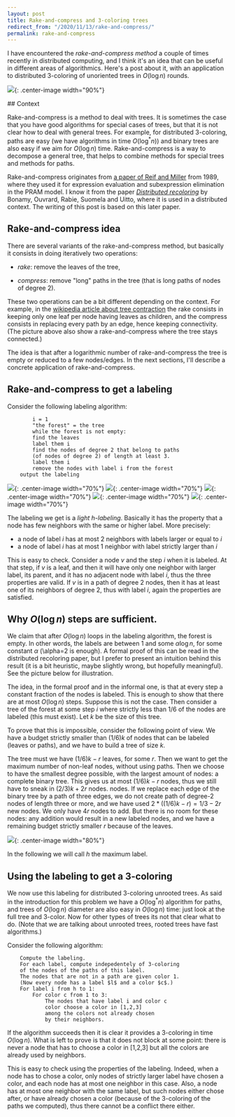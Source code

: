 ```yaml
---
layout: post
title: Rake-and-compress and 3-coloring trees
redirect_from: "/2020/11/13/rake-and-compress/"
permalink: rake-and-compress
---
```


I have encountered the *rake-and-compress method* a couple of times recently
in distributed computing, and I think it's an idea that can be useful in 
different areas of algorithmics. Here's a post about it, with an application to
distributed 3-coloring of unoriented trees in $O(\log n)$ rounds. 

![](assets/bonsai.png){: .center-image width="90%"}

## Context

Rake-and-compress is a method to deal with trees. 
It is sometimes the case that you have good algorithms for special cases of 
trees, but that it is not clear how to deal with general trees. 
For example, for distributed 3-coloring, paths are easy (we have algorithms in 
time $O(\log^*n)$) and binary trees are also easy if we aim for $O(\log n)$ time. 
Rake-and-compress is a way to decompose a general tree, that helps to combine 
methods for special trees and methods for paths. 

Rake-and-compress originates from 
[a paper of Reif and Miller](http://citeseerx.ist.psu.edu/viewdoc/summary?doi=10.1.1.113.5254) 
from 1989, where they used it for expression evaluation and subexpression 
elimination in the PRAM model. 
I know it from the paper 
*[Distributed recoloring](https://arxiv.org/pdf/1802.06742.pdf)* by Bonamy, 
Ouvrard, Rabie, Suomela and Uitto, where it is used in a distributed context. 
The writing of this post is based on this later paper.

## Rake-and-compress idea 

There are several variants of the rake-and-compress method, but basically it 
consists in doing iteratively two operations: 

* *rake*: remove the leaves of the tree,

* *compress*: remove "long" paths in the tree (that is long paths 
of nodes of degree 2).

These two operations can be a bit different depending on the context. For 
example, in the 
[wikipedia article about tree contraction](https://en.wikipedia.org/wiki/Tree_contraction)
the rake consists in keeping only one leaf per node having leaves as children, 
and the compress consists in replacing every path by an edge, hence keeping 
connectivity. (The picture above also show a rake-and-compress where the tree 
stays connected.)

The idea is that after a logarithmic number of rake-and-compress the tree is 
empty or reduced to a few nodes/edges. 
In the next sections, I'll describe a concrete application of rake-and-compress. 

## Rake-and-compress to get a labeling  

Consider the following labeling algorithm: 

			i = 1
			"the forest" = the tree
			while the forest is not empty:
			find the leaves
			label them i
			find the nodes of degree 2 that belong to paths 
			(of nodes of degree 2) of length at least 3.
			label them i
			remove the nodes with label i from the forest
		output the labeling
		
![](assets/rake-and-compress-1.png){: .center-image width="70%"}
![](assets/rake-and-compress-2.png){: .center-image width="70%"}
![](assets/rake-and-compress-3.png){: .center-image width="70%"}
![](assets/rake-and-compress-4.png){: .center-image width="70%"}
![](assets/rake-and-compress-5.png){: .center-image width="70%"}
		
The labeling we get is a *light h-labeling*. Basically it has the property that 
a node has few neighbors with the same or higher label. More precisely:

* a node of label $i$ has at most 2 neighbors with labels larger or equal to $i$
* a node of label $i$ has at most 1 neighbor with label strictly larger than $i$

This is easy to check. Consider a node $v$ and the step $i$ when it is labeled. 
At that step, if $v$ is a leaf, and then it will have only one neighbor with
larger label, its parent, and it has no adjacent node with label $i$, thus the 
three properties are valid. 
If $v$ is in a path of degree 2 nodes, then it has at least one of its neighbors
of degree 2, thus with label $i$, again the properties are satisfied. 

## Why $O(\log n)$ steps are sufficient.

We claim that after $O(\log n)$ loops in the labeling algorithm, the forest is 
empty. In other words, the labels are between 1 and some $\alpha \log n$, for 
some constant $\alpha$ (\alpha=2 is enough). A formal proof of this can be read 
in the distributed recoloring paper, but I prefer to present an intuition behind
this result (it is a bit heuristic, maybe slightly wrong, but hopefully 
meaningful). See the picture below for illustration.

The idea, in the formal proof and in the informal one, is that at every step 
a constant fraction of the nodes is labeled. This is enough to show that there 
are at most $O(\log n)$ steps. Suppose this is not the case. 
Then consider a tree of the forest at some step $i$ where strictly less than 
1/6 of the nodes are labeled (this must exist). Let $k$ be the size of this tree.

To prove that this is impossible, consider the following point of view. 
We have a budget strictly smaller than 
$(1/6)k$ of nodes that can be labeled (leaves or paths), and we have to build a 
tree of size $k$. 

The tree must we have $(1/6)k-r$ leaves, for some $r$. Then we want to get the 
maximum number of non-leaf nodes, without using paths. Then we choose to have 
the smallest degree possible, with the largest amount of nodes: a complete 
binary tree. This gives us at most $(1/6)k-r$ nodes, thus we still have to sneak
in $(2/3)k+2r$ nodes. 
nodes. If we replace each edge of the binary tree by a path of three edges, 
we do not create path of degree-2 nodes of length three or more, and we have 
used $2*((1/6)k-r)=1/3-2r$ new nodes. We only have $4r$ nodes to add. But there 
is no room for these nodes: any addition would result in a new labeled nodes, 
and we have a remaining budget strictly smaller $r$ because of the leaves.

![](assets/rake-log.png){: .center-image width="80%"}

In the following we will call $h$ the maximum label. 
 
## Using the labeling to get a 3-coloring  

We now use this labeling for distributed 3-coloring unrooted trees. As said in 
the introduction for this problem we have a $O(\log^*n)$ algorithm for paths, 
and trees of $O(\log n)$ diameter are also easy in $O(\log n)$ time: just look
at the full tree and 3-color. Now for other types of trees its not that clear
what to do. (Note that we are talking about unrooted trees, rooted trees have 
fast algorithms.)

Consider the following algorithm:

		Compute the labeling.
		For each label, compute indepedentely of 3-coloring 
		of the nodes of the paths of this label.
		The nodes that are not in a path are given color 1. 
		(Now every node has a label $l$ and a color $c$.)
		For label i from h to 1:
			For color c from 1 to 3:
				The nodes that have label i and color c 
				color choose a color in [1,2,3] 
				among the colors not already chosen 
				by their neighbors. 
				
If the algorithm succeeds then it is clear it provides a 3-coloring in time 
$O(\log n)$. What is left to prove is that it does not block at some point: there
is never a node that has to choose a color in [1,2,3] but all the colors are 
already used by neighbors.

This is easy to check using the properties of the labeling. Indeed, when a node 
has to chose a color, only nodes of strictly larger label have chosen a color, 
and each node has at most one neighbor in this case. Also, a node has at most 
one neighbor with the same label, but such nodes either chose after, or have 
already chosen a color (because of the 3-coloring of the paths we computed), thus
there cannot be a conflict there either.



 
